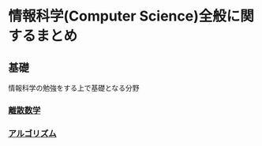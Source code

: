 # 情報科学(Computer Science)全般に関するまとめ

## 基礎

情報科学の勉強をする上で基礎となる分野

### [離散数学](https://github.com/diohabara/computerScience/tree/master/discreteMath/overview)

### [アルゴリズム](https://github.com/diohabara/computerScience/tree/master/algorithm/overview)

